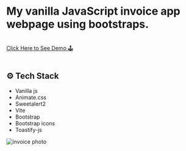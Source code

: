 # My vanilla JavaScript invoice app webpage using bootstraps.

<div>
   <br/>
   <a href="https://invoice-app-vanilla-js.netlify.app/" target="_blank">
   Click Here to See Demo 🕹️
  </a>
</div>
<br/>

## <a name="tech-stack">⚙️ Tech Stack</a>

- Vanilla js
- Animate.css
- Sweetalert2
- Vite
- Bootstrap
- Bootstrap icons
- Toastify-js

![invoice photo](https://github.com/Hanhtunaung97/JS-invoice-app-bootstraps/blob/36e568e13a0a4810d3d662dc8bac26fc96de0934/public/invoice_cover.PNG)
